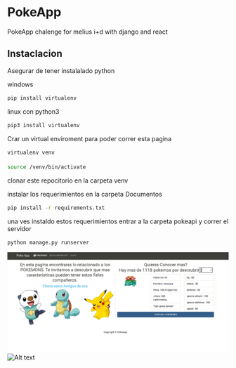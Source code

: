 # PokeApp

PokeApp chalenge for melius i+d with django and react

## Instaclacion

Asegurar de tener instalalado python

windows

```bash
pip install virtualenv

```

linux con python3

```bash
pip3 install virtualenv

```

Crar un virtual enviroment para poder correr esta pagina

```bash
virtualenv venv

source /venv/bin/activate
```

clonar este repocitorio en la carpeta venv

instalar los requerimientos en la carpeta Documentos

```bash
pip install -r requirements.txt
```

una ves instaldo estos requerimientos
entrar a la carpeta pokeapi y correr el servidor

```bash
python manage.py runserver
```

![Alt text](/HomeScreen.PNG?raw=true "Home screen")
![Alt text](/PokemonsinDB.png?raw=true "Pokemons screen")
